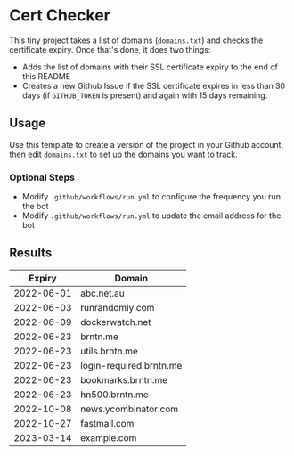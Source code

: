 # Cert Checker

This tiny project takes a list of domains (`domains.txt`) and checks the certificate expiry. Once that's done, it does two things:

- Adds the list of domains with their SSL certificate expiry to the end of this README
- Creates a new Github Issue if the SSL certificate expires in less than 30 days (if `GITHUB_TOKEN` is present) and again with 15 days remaining.


## Usage

Use this template to create a version of the project in your Github account, then edit `domains.txt` to set up the domains you want to track.


### Optional Steps

- Modify `.github/workflows/run.yml` to configure the frequency you run the bot
- Modify `.github/workflows/run.yml` to update the email address for the bot

## Results

| Expiry    | Domain   |
|-----------|----------|
| 2022-06-01 | abc.net.au |
| 2022-06-03 | runrandomly.com |
| 2022-06-09 | dockerwatch.net |
| 2022-06-23 | brntn.me |
| 2022-06-23 | utils.brntn.me |
| 2022-06-23 | login-required.brntn.me |
| 2022-06-23 | bookmarks.brntn.me |
| 2022-06-23 | hn500.brntn.me |
| 2022-10-08 | news.ycombinator.com |
| 2022-10-27 | fastmail.com |
| 2023-03-14 | example.com |
